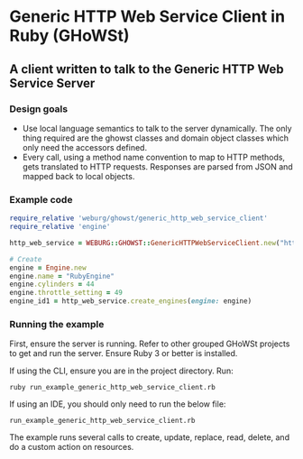 # Generic HTTP Web Service Client in Ruby (GHoWSt)

## A client written to talk to the Generic HTTP Web Service Server

### Design goals

- Use local language semantics to talk to the server dynamically. The only thing
  required are the ghowst classes and domain object classes which only need the
  accessors defined.
- Every call, using a method name convention to map to HTTP methods, gets
  translated to HTTP requests. Responses are parsed from JSON and mapped back to
  local objects.

### Example code

```ruby
require_relative 'weburg/ghowst/generic_http_web_service_client'
require_relative 'engine'

http_web_service = WEBURG::GHOWST::GenericHTTPWebServiceClient.new("http://localhost:8081/generichttpws")

# Create
engine = Engine.new
engine.name = "RubyEngine"
engine.cylinders = 44
engine.throttle_setting = 49
engine_id1 = http_web_service.create_engines(engine: engine)
```

### Running the example

First, ensure the server is running. Refer to other grouped GHoWSt projects to
get and run the server. Ensure Ruby 3 or better is installed.

If using the CLI, ensure you are in the project directory. Run:

`ruby run_example_generic_http_web_service_client.rb`

If using an IDE, you should only need to run the below file:

`run_example_generic_http_web_service_client.rb`

The example runs several calls to create, update, replace, read, delete, and do
a custom action on resources.
